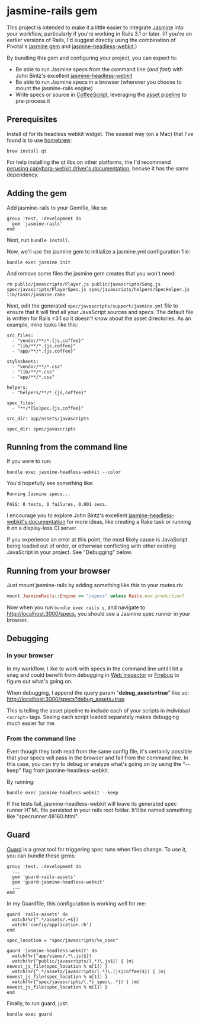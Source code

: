 # jasmine-rails gem

This project is intended to make it a little easier to integrate [Jasmine](https://github.com/pivotal/jasmine/wiki) into your workflow, particularly if you're working in Rails 3.1 or later. (If you're on earlier versions of Rails, I'd suggest directly using the combination of Pivotal's [jasmine gem](https://github.com/pivotal/jasmine-gem) and [jasmine-headless-webkit](http://johnbintz.github.com/jasmine-headless-webkit/).)

By bundling this gem and configuring your project, you can expect to:

* Be able to run Jasmine specs from the command line (*and fast*) with John Bintz's excellent [jasmine-headless-webkit](http://johnbintz.github.com/jasmine-headless-webkit/)
* Be able to run Jasmine specs in a browser (wherever you choose to mount the jasmine-rails engine)
* Write specs or source in [CoffeeScript](http://jashkenas.github.com/coffee-script/), leveraging the [asset pipeline](http://railscasts.com/episodes/279-understanding-the-asset-pipeline) to pre-process it

## Prerequisites

Install qt for its headless webkit widget. The easiest way (on a Mac) that I've found is to use [homebrew](https://github.com/mxcl/homebrew):

    brew install qt
    
For help installing the qt libs on other platforms, the I'd recommend [perusing capybara-webkit driver's documentation](https://github.com/thoughtbot/capybara-webkit), becuse it has the same dependency.

## Adding the gem

Add jasmine-rails to your Gemfile, like so

    group :test, :development do
      gem 'jasmine-rails'
    end

Next, run `bundle install`.

Now, we'll use the jasmine gem to initialize a jasmine.yml configuration file:

    bundle exec jasmine init

And remove some files the jasmine gem creates that you won't need:

    rm public/javascripts/Player.js public/javascripts/Song.js spec/javascripts/PlayerSpec.js spec/javascripts/helpers/SpecHelper.js lib/tasks/jasmine.rake 
    
Next, edit the generated `spec/javascripts/support/jasmine.yml` file to ensure that it will find all your JavaScript sources and specs. The default file is written for Rails <3.1 so it doesn't know about the asset directories. As an example, mine looks like this:

    src_files:
      - "vendor/**/*.{js,coffee}"
      - "lib/**/*.{js,coffee}"
      - "app/**/*.{js,coffee}"

    stylesheets:
      - "vendor/**/*.css"
      - "lib/**/*.css"
      - "app/**/*.css"

    helpers:
      - "helpers/**/*.{js,coffee}"

    spec_files:
      - "**/*[Ss]pec.{js,coffee}"

    src_dir: app/assets/javascripts

    spec_dir: spec/javascripts

## Running from the command line

If you were to run:

    bundle exec jasmine-headless-webkit --color
    
You'd hopefully see something like:

    Running Jasmine specs...

    PASS: 0 tests, 0 failures, 0.001 secs.

I encourage you to explore John Bintz's excellent [jasmine-headless-webkit's documentation](http://johnbintz.github.com/jasmine-headless-webkit/) for more ideas, like creating a Rake task or running it on a display-less CI server.

If you experience an error at this point, the most likely cause is JavaScript being loaded out of order, or otherwise conflicting with other existing JavaScript in your project. See "Debugging" below.

## Running from your browser

Just mount jasmine-rails by adding something like this to your routes.rb:

``` ruby
mount JasmineRails::Engine => "/specs" unless Rails.env.production?
```

Now when you run `bundle exec rails s`, and navigate to [http://localhost:3000/specs](http://localhost:3000/specs), you should see a Jasmine spec runner in your browser.

## Debugging

### In your browser

In my workflow, I like to work with specs in the command line until I hit a snag and could benefit from debugging in [Web Inspector](http://www.webkit.org/blog/1091/more-web-inspector-updates/) or [Firebug](http://getfirebug.com/) to figure out what's going on.

When debugging, I append the query param "**debug_assets=true**" like so: [http://localhost:3000/specs?debug_assets=true](http://localhost:3000/specs?debug_assets=true). 

This is telling the asset pipeline to include each of your scripts in *individual* `<script>` tags. Seeing each script loaded separately makes debugging much easier for me.
  
### From the command line

Even though they both read from the same config file, it's certainly possible that your specs will pass in the browser and fail from the command line. In this case, you can try to debug or analyze what's going on by using the "--keep" flag from jasmine-headless-webkit. 

By running:

    bundle exec jasmine-headless-webkit --keep

If the tests fail, jasmine-headless-webkit will leave its generated spec runner HTML file persisted in your rails root folder. It'll be named something like "specrunner.48160.html".

## Guard

[Guard](https://github.com/guard/guard) is a great tool for triggering spec runs when files change. To use it, you can bundle these gems:

    group :test, :development do
      ...      
      gem 'guard-rails-assets'
      gem 'guard-jasmine-headless-webkit'
      ...
    end

In my Guardfile, this configuration is working well for me:

    guard 'rails-assets' do
      watch(%r{^.*/assets/.+$})
      watch('config/application.rb')
    end

    spec_location = "spec/javascripts/%s_spec"

    guard 'jasmine-headless-webkit' do
      watch(%r{^app/views/.*\.jst$})
      watch(%r{^public/javascripts/(.*)\.js$}) { |m| newest_js_file(spec_location % m[1]) }
      watch(%r{^.*/assets/javascripts/(.*)\.(js|coffee)$}) { |m| newest_js_file(spec_location % m[1]) }
      watch(%r{^spec/javascripts/(.*)_spec\..*}) { |m| newest_js_file(spec_location % m[1]) }
    end

Finally, to run guard, just:

    bundle exec guard
